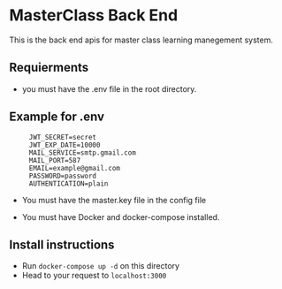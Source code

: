 # MasterClass Back End

This is the back end apis for master class learning manegement system.


## Requierments

- you must have the .env file in the root directory.
## Example for .env
```
     JWT_SECRET=secret
     JWT_EXP_DATE=10000
     MAIL_SERVICE=smtp.gmail.com
     MAIL_PORT=587
     EMAIL=example@gmail.com
     PASSWORD=password
     AUTHENTICATION=plain
```

- You must have the master.key file in the config file

- You must have Docker and docker-compose installed.

## Install instructions
- Run `docker-compose up -d` on this directory
- Head to your request to `localhost:3000`